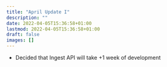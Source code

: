 ```yaml
---
title: "April Update I"
description: ""
date: 2022-04-05T15:36:58+01:00
lastmod: 2022-04-05T15:36:58+01:00
draft: false
images: []
---
```


- Decided that Ingest API will take +1 week of development